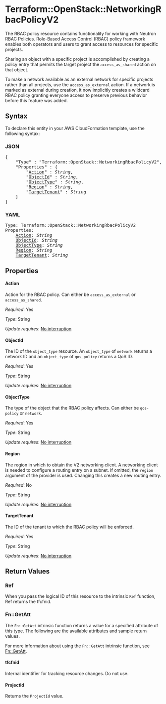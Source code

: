 # Terraform::OpenStack::NetworkingRbacPolicyV2

The RBAC policy resource contains functionality for working with Neutron RBAC
Policies. Role-Based Access Control (RBAC) policy framework enables both
operators and users to grant access to resources for specific projects.

Sharing an object with a specific project is accomplished by creating a
policy entry that permits the target project the `access_as_shared` action
on that object.

To make a network available as an external network for specific projects
rather than all projects, use the `access_as_external` action.
If a network is marked as external during creation, it now implicitly creates
a wildcard RBAC policy granting everyone access to preserve previous behavior
before this feature was added.

## Syntax

To declare this entity in your AWS CloudFormation template, use the following syntax:

### JSON

<pre>
{
    "Type" : "Terraform::OpenStack::NetworkingRbacPolicyV2",
    "Properties" : {
        "<a href="#action" title="Action">Action</a>" : <i>String</i>,
        "<a href="#objectid" title="ObjectId">ObjectId</a>" : <i>String</i>,
        "<a href="#objecttype" title="ObjectType">ObjectType</a>" : <i>String</i>,
        "<a href="#region" title="Region">Region</a>" : <i>String</i>,
        "<a href="#targettenant" title="TargetTenant">TargetTenant</a>" : <i>String</i>
    }
}
</pre>

### YAML

<pre>
Type: Terraform::OpenStack::NetworkingRbacPolicyV2
Properties:
    <a href="#action" title="Action">Action</a>: <i>String</i>
    <a href="#objectid" title="ObjectId">ObjectId</a>: <i>String</i>
    <a href="#objecttype" title="ObjectType">ObjectType</a>: <i>String</i>
    <a href="#region" title="Region">Region</a>: <i>String</i>
    <a href="#targettenant" title="TargetTenant">TargetTenant</a>: <i>String</i>
</pre>

## Properties

#### Action

Action for the RBAC policy. Can either be
`access_as_external` or `access_as_shared`.

_Required_: Yes

_Type_: String

_Update requires_: [No interruption](https://docs.aws.amazon.com/AWSCloudFormation/latest/UserGuide/using-cfn-updating-stacks-update-behaviors.html#update-no-interrupt)

#### ObjectId

The ID of the `object_type` resource. An
`object_type` of `network` returns a network ID and an `object_type` of
`qos_policy` returns a QoS ID.

_Required_: Yes

_Type_: String

_Update requires_: [No interruption](https://docs.aws.amazon.com/AWSCloudFormation/latest/UserGuide/using-cfn-updating-stacks-update-behaviors.html#update-no-interrupt)

#### ObjectType

The type of the object that the RBAC policy
affects. Can either be `qos-policy` or `network`.

_Required_: Yes

_Type_: String

_Update requires_: [No interruption](https://docs.aws.amazon.com/AWSCloudFormation/latest/UserGuide/using-cfn-updating-stacks-update-behaviors.html#update-no-interrupt)

#### Region

The region in which to obtain the V2 networking client.
A networking client is needed to configure a routing entry on a subnet. If omitted, the
`region` argument of the provider is used. Changing this creates a new
routing entry.

_Required_: No

_Type_: String

_Update requires_: [No interruption](https://docs.aws.amazon.com/AWSCloudFormation/latest/UserGuide/using-cfn-updating-stacks-update-behaviors.html#update-no-interrupt)

#### TargetTenant

The ID of the tenant to which the RBAC policy
will be enforced.

_Required_: Yes

_Type_: String

_Update requires_: [No interruption](https://docs.aws.amazon.com/AWSCloudFormation/latest/UserGuide/using-cfn-updating-stacks-update-behaviors.html#update-no-interrupt)

## Return Values

### Ref

When you pass the logical ID of this resource to the intrinsic `Ref` function, Ref returns the tfcfnid.

### Fn::GetAtt

The `Fn::GetAtt` intrinsic function returns a value for a specified attribute of this type. The following are the available attributes and sample return values.

For more information about using the `Fn::GetAtt` intrinsic function, see [Fn::GetAtt](https://docs.aws.amazon.com/AWSCloudFormation/latest/UserGuide/intrinsic-function-reference-getatt.html).

#### tfcfnid

Internal identifier for tracking resource changes. Do not use.

#### ProjectId

Returns the <code>ProjectId</code> value.

